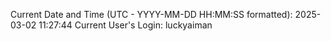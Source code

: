 Current Date and Time (UTC - YYYY-MM-DD HH:MM:SS formatted): 2025-03-02 11:27:44
Current User's Login: luckyaiman
